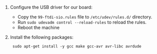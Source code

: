 1. Configure the USB driver for our board:
        
    * Copy the `99-ftdi-sio.rules` file to `/etc/udev/rules.d/` directory.
    * Run `sudo udevadm control --reload-rules` to reload the rules.
    * Reboot the machine

1. Install the following packages:

        sudo apt-get install -y gcc make gcc-avr avr-libc avrdude
